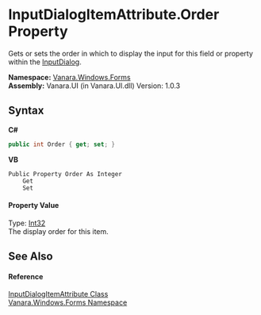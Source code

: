 # InputDialogItemAttribute.Order Property 
 

Gets or sets the order in which to display the input for this field or property within the <a href="6b02dff9-07d8-7a01-6c94-348f4256b77b">InputDialog</a>.

**Namespace:**&nbsp;<a href="c580cf52-4028-70db-28d0-f9b1abc03861">Vanara.Windows.Forms</a><br />**Assembly:**&nbsp;Vanara.UI (in Vanara.UI.dll) Version: 1.0.3

## Syntax

**C#**<br />
``` C#
public int Order { get; set; }
```

**VB**<br />
``` VB
Public Property Order As Integer
	Get
	Set
```


#### Property Value
Type: <a href="http://msdn2.microsoft.com/en-us/library/td2s409d" target="_blank">Int32</a><br />The display order for this item.

## See Also


#### Reference
<a href="1c8c40d5-c437-337e-1528-99580002a5cd">InputDialogItemAttribute Class</a><br /><a href="c580cf52-4028-70db-28d0-f9b1abc03861">Vanara.Windows.Forms Namespace</a><br />
